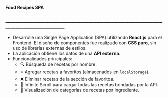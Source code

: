 **Food Recipes SPA**
### ________________________________________________________________________________________
- Desarrollé una Single Page Application (SPA) utilizando **React.js** para el Frontend. El diseño de componentes fue realizado con **CSS puro**, sin uso de librerías externas de estilos.
- La aplicación obtiene los datos de una **API externa**.
- Funcionalidades principales:
  - 🔍 Búsqueda de recetas por nombre.
  - ⭐ Agregar recetas a favoritos (almacenados en `localStorage`).
  - ❌ Eliminar recetas de la sección de favoritos.
  - 🔄 Infinite Scroll para cargar todas las recetas brindadas por la API.
  - 🥑 Visualización de categorías de recetas por ingrediente.
 



